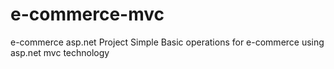 # e-commerce-mvc
e-commerce asp.net Project
Simple Basic  operations for e-commerce using asp.net mvc technology
